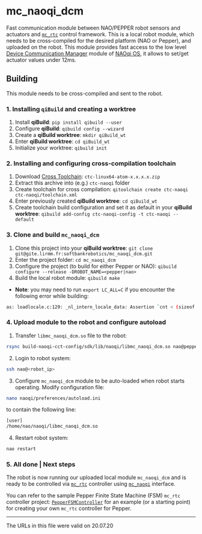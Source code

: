 # mc_naoqi_dcm

Fast communication module between NAO/PEPPER robot sensors and actuators and [`mc_rtc`](https://jrl-umi3218.github.io/mc_rtc/index.html) control framework.
This is a local robot module, which needs to be cross-compiled for the desired platform (NAO or Pepper), and uploaded on the robot. This module provides fast access to the low level [Device Communication Manager](https://developer.softbankrobotics.com/pepper-naoqi-25/naoqi-developer-guide/naoqi-apis/dcm) module of [NAOqi OS](https://developer.softbankrobotics.com/pepper-naoqi-25), it allows to set/get actuator values under 12ms.

## Building

This module needs to be cross-compiled and sent to the robot.

### 1. Installing `qiBuild` and creating a worktree

1. Install **qiBuild**: `pip install qibuild --user`
1. Configure **qiBuild**: `qibuild config --wizard`
1. Create a **qiBuild worktree**: `mkdir qiBuild_wt`
1. Enter **qiBuild worktree**: `cd qiBuild_wt`
1. Initialize your worktree: `qibuild init`

### 2. Installing and configuring cross-compilation toolchain

1. Download [Cross Toolchain](https://developer.softbankrobotics.com/pepper-naoqi-25-downloads-linux): `ctc-linux64-atom-x.x.x.x.zip`
1. Extract this archive into (e.g.) `ctc-naoqi` folder
1. Create toolchain for cross compilation: `qitoolchain create ctc-naoqi ctc-naoqi/toolchain.xml`
1. Enter previously created **qiBuild worktree**: `cd qiBuild_wt`
1. Create toolchain build configuration and set it as default in your **qiBuild worktree**: `qibuild add-config ctc-naoqi-config -t ctc-naoqi --default`

### 3. Clone and build `mc_naoqi_dcm`

1. Clone this project into your **qiBuild worktree**: `git clone git@gite.lirmm.fr:softbankrobotics/mc_naoqi_dcm.git`
1. Enter the project folder: `cd mc_naoqi_dcm`
1. Configure the project (to build for either Pepper or NAO): `qibuild configure --release -DROBOT_NAME=<pepper|nao>`
1. Build the local robot module: `qibuild make`
  * **Note**: you may need to run `export LC_ALL=C` if you encounter the following error while building:
  ```bash
  as: loadlocale.c:129: _nl_intern_locale_data: Assertion `cnt < (sizeof (_nl_value_type_LC_TIME) / sizeof (_nl_value_type_LC_TIME[0]))' failed.
  ```

### 4. Upload module to the robot and configure autoload

1. Transfer `libmc_naoqi_dcm.so` file to the robot:
```bash
rsync build-naoqi-cct-config/sdk/lib/naoqi/libmc_naoqi_dcm.so nao@pepper.local:/home/nao/naoqi/
```
2. Login to robot system:
```bash
ssh nao@<robot_ip>
```
3. Configure `mc_naoqi_dcm` module to be auto-loaded when robot starts operating. Modify configuration file:
```bash
nano naoqi/preferences/autoload.ini
```
to contain the following line:
```bash
[user]
/home/nao/naoqi/libmc_naoqi_dcm.so
```
4. Restart robot system:
```bash
nao restart
```

### 5. All done | Next steps
The robot is now running our uploaded local module `mc_naoqi_dcm` and is ready to be controlled via [`mc_rtc`](https://jrl-umi3218.github.io/mc_rtc/index.html) controller using [`mc_naoqi`](https://gite.lirmm.fr/multi-contact/mc_naoqi) interface.

You can refer to the sample Pepper Finite State Machine (FSM) `mc_rtc` controller  project: [`PepperFSMController`](https://gite.lirmm.fr/mc-controllers/pepperfsmcontroller) for an example (or a starting point) for creating your own `mc_rtc` controller for Pepper.

---
The URLs in this file were valid on 20.07.20
